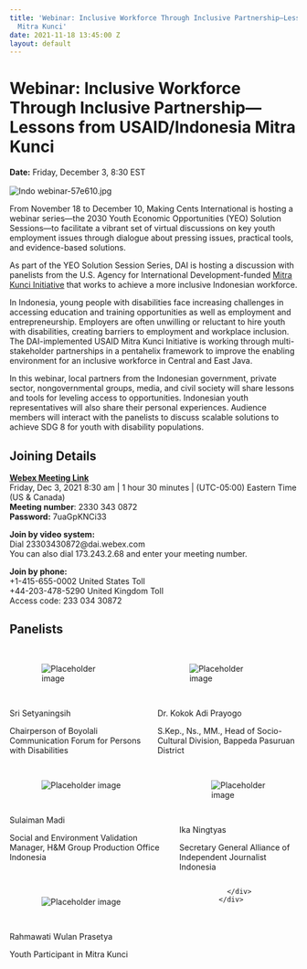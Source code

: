 ```yaml
---
title: 'Webinar: Inclusive Workforce Through Inclusive Partnership—Lessons from USAID/Indonesia
  Mitra Kunci'
date: 2021-11-18 13:45:00 Z
layout: default
---
```


# Webinar: Inclusive Workforce Through Inclusive Partnership—Lessons from USAID/Indonesia Mitra Kunci

<div>
  <span style="display: block; margin-bottom: 1rem;"><strong>Date:</strong> Friday, December 3, 8:30 EST</span>
</div>

![Indo webinar-57e610.jpg](/uploads/Indo%20webinar-57e610.jpg)

From November 18 to December 10, Making Cents International is hosting a webinar series—the 2030 Youth Economic Opportunities (YEO) Solution Sessions—to facilitate a vibrant set of virtual discussions on key youth employment issues through dialogue about pressing issues, practical tools, and evidence-based solutions. 

As part of the YEO Solution Session Series, DAI is hosting a discussion with panelists from the U.S. Agency for International Development-funded [Mitra Kunci Initiative](https://www.dai.com/our-work/projects/indonesia-mitra-kunci-initiative) that works to achieve a more inclusive Indonesian workforce. 

In Indonesia, young people with disabilities face increasing challenges in accessing education and training opportunities as well as employment and entrepreneurship. Employers are often unwilling or reluctant to hire youth with disabilities, creating barriers to employment and workplace inclusion. The DAI-implemented USAID Mitra Kunci Initiative is working through multi-stakeholder partnerships in a pentahelix framework to improve the enabling environment for an inclusive workforce in Central and East Java. 

In this webinar, local partners from the Indonesian government, private sector, nongovernmental groups, media, and civil society will share lessons and tools for leveling access to opportunities. Indonesian youth representatives will also share their personal experiences. Audience members will interact with the panelists to discuss scalable solutions to achieve SDG 8 for youth with disability populations.

<aside>
  <h2>Joining Details</h2>
  <p><strong><a href="https://dai.webex.com/dai/j.php?MTID=m14b3ee29bdd203c087b4618ab6ec910d">Webex Meeting Link</a></strong> <br>Friday, Dec 3, 2021 8:30 am | 1 hour 30 minutes | (UTC-05:00) Eastern Time (US & Canada) <br><strong>Meeting number</strong>: 2330 343 0872 <br><strong>Password:</strong> 7uaGpKNCi33 </p>
  <p><strong>Join by video system:</strong> <br>Dial 23303430872@dai.webex.com <br>You can also dial 173.243.2.68 and enter your meeting number.</p>
  <p><strong>Join by phone:</strong> <br>+1-415-655-0002 United States Toll <br>+44-203-478-5290 United Kingdom Toll <br>Access code: 233 034 30872</p>
</aside>

## Panelists

<div class="bulma">
<div class="container">
  <div class="columns">
    <div class="column">
        <div class="card is-child bm--card-equal-height">
          <div class="card-image" style="padding: 1rem;">
            <figure class="image is-128x128">
              <img class="is-rounded" src="/uploads/inclusive-workforce-webinar-sri.jpg" alt="Placeholder image">
            </figure>
          </div>
          <div class="card-content">
            <div class="media">
              <div class="media-content">
                <p class="title is-4">Sri Setyaningsih</p>
                <p class="subtitle is-6">Chairperson of Boyolali Communication Forum for Persons with Disabilities</p>
              </div>
            </div>
          </div>
        </div>
    </div>
    <div class="column">
        <div class="card is-child bm--card-equal-height">
          <div class="card-image" style="padding: 1rem;">
            <figure class="image is-128x128">
              <img class="is-rounded" src="/uploads/inclusive-workforce-webinar-adi.JPG" alt="Placeholder image">
            </figure>
          </div>
          <div class="card-content">
            <div class="media">
              <div class="media-content">
                <p class="title is-4">Dr. Kokok Adi Prayogo</p>
                <p class="subtitle is-6">S.Kep., Ns., MM., Head of Socio-Cultural Division, Bappeda Pasuruan District </p>
              </div>
            </div>
          </div>
        </div>
    </div>
  </div>
  <div class="columns">
      <div class="column">
          <div class="card is-child bm--card-equal-height">
            <div class="card-image" style="padding: 1rem;">
              <figure class="image is-128x128">
                <img class="is-rounded" src="/uploads/inclusive-workforce-webinar-madi.png" alt="Placeholder image">
              </figure>
            </div>
            <div class="card-content">
              <div class="media">
                <div class="media-content">
                  <p class="title is-4">Sulaiman Madi</p>
                  <p class="subtitle is-6">Social and Environment Validation Manager, H&M Group Production Office Indonesia</p>
                </div>
              </div>
            </div>
          </div>
      </div>
      <div class="column">
          <div class="card is-child bm--card-equal-height">
            <div class="card-image" style="padding: 1rem;">
              <figure class="image is-128x128">
                <img class="is-rounded" src="/uploads/inclusive-workforce-webinar-Ika.jpg" alt="Placeholder image">
              </figure>
            </div>
            <div class="card-content">
              <div class="media">
                <div class="media-content">
                  <p class="title is-4">Ika Ningtyas</p>
                  <p class="subtitle is-6">Secretary General Alliance of Independent Journalist Indonesia</p>
                </div>
              </div>
            </div>
          </div>
      </div>
    </div>
    <div class="columns">
        <div class="column">
            <div class="card is-child bm--card-equal-height">
              <div class="card-image" style="padding: 1rem;">
                <figure class="image is-128x128">
                  <img class="is-rounded" src="/uploads/inclusive-workforce-webinar-wulan.jpeg" alt="Placeholder image">
                </figure>
              </div>
              <div class="card-content">
                <div class="media">
                  <div class="media-content">
                    <p class="title is-4">Rahmawati Wulan Prasetya</p>
                    <p class="subtitle is-6">Youth Participant in Mitra Kunci</p>
                  </div>
                </div>
              </div>
            </div>
        </div>
        <div class="column">
            
        </div>
      </div>
</div>
</div>
